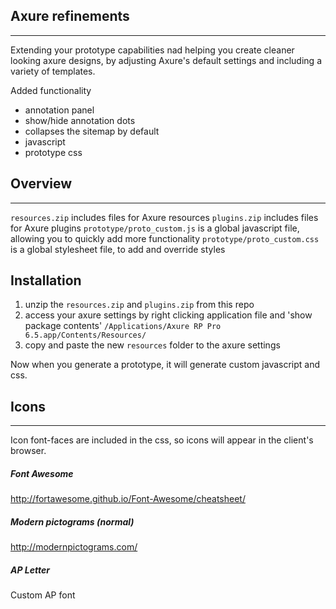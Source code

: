 ## Axure refinements
--------------
Extending your prototype capabilities nad helping you create cleaner looking axure designs, by adjusting Axure's default settings and including a variety of templates.

Added functionality
- annotation panel
- show/hide annotation dots
- collapses the sitemap by default
- javascript
- prototype css

## Overview
--------------
`resources.zip` includes files for Axure resources 
`plugins.zip` includes files for Axure plugins 
`prototype/proto_custom.js` is a global javascript file, allowing you to quickly add more functionality
`prototype/proto_custom.css` is a global stylesheet file, to add and override styles

## Installation

1. unzip the `resources.zip` and `plugins.zip` from this repo
2. access your axure settings by right clicking application file and 'show package contents'
`/Applications/Axure RP Pro 6.5.app/Contents/Resources/`
3. copy and paste the new `resources` folder to the axure settings

Now when you generate a prototype, it will generate custom javascript and css.

## Icons
--------------
Icon font-faces are included in the css, so icons will appear in the client's browser.

##### Font Awesome
http://fortawesome.github.io/Font-Awesome/cheatsheet/

##### Modern pictograms (normal)
http://modernpictograms.com/

##### AP Letter
Custom AP font
